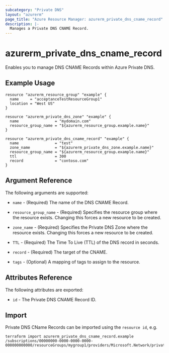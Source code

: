 ```yaml
---
subcategory: "Private DNS"
layout: "azurerm"
page_title: "Azure Resource Manager: azurerm_private_dns_cname_record"
description: |-
  Manages a Private DNS CNAME Record.
---
```


# azurerm_private_dns_cname_record

Enables you to manage DNS CNAME Records within Azure Private DNS.

## Example Usage

```hcl
resource "azurerm_resource_group" "example" {
  name     = "acceptanceTestResourceGroup1"
  location = "West US"
}

resource "azurerm_private_dns_zone" "example" {
  name                = "mydomain.com"
  resource_group_name = "${azurerm_resource_group.example.name}"
}

resource "azurerm_private_dns_cname_record" "example" {
  name                = "test"
  zone_name           = "${azurerm_private_dns_zone.example.name}"
  resource_group_name = "${azurerm_resource_group.example.name}"
  ttl                 = 300
  record              = "contoso.com"
}
```

## Argument Reference

The following arguments are supported:

* `name` - (Required) The name of the DNS CNAME Record.

* `resource_group_name` - (Required) Specifies the resource group where the resource exists. Changing this forces a new resource to be created.

* `zone_name` - (Required) Specifies the Private DNS Zone where the resource exists. Changing this forces a new resource to be created.

* `TTL` - (Required) The Time To Live (TTL) of the DNS record in seconds.

* `record` - (Required) The target of the CNAME.

* `tags` - (Optional) A mapping of tags to assign to the resource.

## Attributes Reference

The following attributes are exported:

* `id` - The Private DNS CNAME Record ID.

## Import

Private DNS CName Records can be imported using the `resource id`, e.g.

```shell
terraform import azurerm_private_dns_cname_record.example /subscriptions/00000000-0000-0000-0000-000000000000/resourceGroups/mygroup1/providers/Microsoft.Network/privateDnsZones/zone1/CName/myrecord1
```
